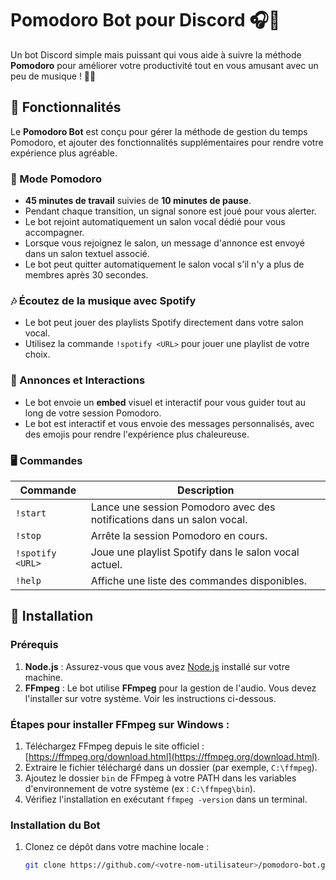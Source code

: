 # Pomodoro Bot pour Discord 🎧📅

Un bot Discord simple mais puissant qui vous aide à suivre la méthode **Pomodoro** pour améliorer votre productivité tout en vous amusant avec un peu de musique ! 🚀🎶

## 📜 Fonctionnalités

Le **Pomodoro Bot** est conçu pour gérer la méthode de gestion du temps Pomodoro, et ajouter des fonctionnalités supplémentaires pour rendre votre expérience plus agréable.

### 📅 Mode Pomodoro
- **45 minutes de travail** suivies de **10 minutes de pause**.
- Pendant chaque transition, un signal sonore est joué pour vous alerter.
- Le bot rejoint automatiquement un salon vocal dédié pour vous accompagner.
- Lorsque vous rejoignez le salon, un message d'annonce est envoyé dans un salon textuel associé.
- Le bot peut quitter automatiquement le salon vocal s'il n'y a plus de membres après 30 secondes.

### 🎶 Écoutez de la musique avec Spotify
- Le bot peut jouer des playlists Spotify directement dans votre salon vocal.
- Utilisez la commande `!spotify <URL>` pour jouer une playlist de votre choix.

### 💬 Annonces et Interactions
- Le bot envoie un **embed** visuel et interactif pour vous guider tout au long de votre session Pomodoro.
- Le bot est interactif et vous envoie des messages personnalisés, avec des emojis pour rendre l'expérience plus chaleureuse.

### 🖥️ Commandes

| Commande               | Description                                                                 |
|------------------------|-----------------------------------------------------------------------------|
| `!start`               | Lance une session Pomodoro avec des notifications dans un salon vocal.      |
| `!stop`                | Arrête la session Pomodoro en cours.                                         |
| `!spotify <URL>`       | Joue une playlist Spotify dans le salon vocal actuel.                       |
| `!help`                | Affiche une liste des commandes disponibles.                                |

## 🧩 Installation

### Prérequis
1. **Node.js** : Assurez-vous que vous avez [Node.js](https://nodejs.org/) installé sur votre machine.
2. **FFmpeg** : Le bot utilise **FFmpeg** pour la gestion de l'audio. Vous devez l'installer sur votre système. Voir les instructions ci-dessous.

### Étapes pour installer FFmpeg sur Windows :
1. Téléchargez FFmpeg depuis le site officiel : [https://ffmpeg.org/download.html](https://ffmpeg.org/download.html).
2. Extraire le fichier téléchargé dans un dossier (par exemple, `C:\ffmpeg`).
3. Ajoutez le dossier `bin` de FFmpeg à votre PATH dans les variables d'environnement de votre système (ex : `C:\ffmpeg\bin`).
4. Vérifiez l'installation en exécutant `ffmpeg -version` dans un terminal. 

### Installation du Bot

1. Clonez ce dépôt dans votre machine locale :
   ```bash
   git clone https://github.com/<votre-nom-utilisateur>/pomodoro-bot.git
